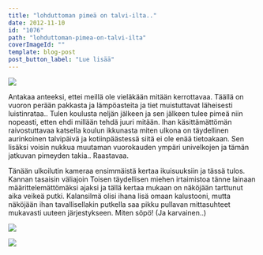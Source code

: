 ```yaml
---
title: "lohduttoman pimeä on talvi-ilta.."
date: 2012-11-10
id: "1076"
path: "lohduttoman-pimea-on-talvi-ilta"
coverImageId: ""
template: blog-post
post_button_label: "Lue lisää"
---
```


[![](/images/IMG_0020.JPG)](http://4.bp.blogspot.com/-ICYCAR52zcQ/UJ4m1OpP-vI/AAAAAAAACD4/LjZ5K4O8Wi8/s1600/IMG_0020.JPG)

Antakaa anteeksi, ettei meillä ole vieläkään mitään kerrottavaa. Täällä on vuoron perään pakkasta ja lämpöasteita ja tiet muistuttavat läheisesti luistinrataa.. Tulen koulusta neljän jälkeen ja sen jälkeen tulee pimeä niin nopeasti, etten ehdi millään tehdä juuri mitään. Ihan käsittämättömän raivostuttavaa katsella koulun ikkunasta miten ulkona on täydellinen aurinkoinen talvipäivä ja kotiinpäästessä siitä ei ole enää tietoakaan. Sen lisäksi voisin nukkua muutaman vuorokauden ympäri univelkojen ja tämän jatkuvan pimeyden takia.. Raastavaa.

Tänään ulkoilutin kameraa ensimmäistä kertaa ikuisuuksiin ja tässä tulos. Kannan tasaisin väliajoin Toisen täydellisen miehen irtaimistoa tänne lainaan määrittelemättömäksi ajaksi ja tällä kertaa mukaan on näköjään tarttunut aika veikeä putki. Kalansilmä olisi ihana lisä omaan kalustooni, mutta näköjään ihan tavallisellakin putkella saa pikku pullavan mittasuhteet mukavasti uuteen järjestykseen. Miten söpö! (Ja karvainen..)

[![](/images/IMG_0069.JPG)](http://2.bp.blogspot.com/-Jn7NBEp2LOY/UJ4m29lATHI/AAAAAAAACEE/oJzB3P0v-5Q/s1600/IMG_0069.JPG)

[![](/images/ak.jpg)](http://1.bp.blogspot.com/-Nt1TL_OR-fo/UJ6nCJDsh6I/AAAAAAAACFs/lkR2nTRP1M8/s1600/ak.jpg)
